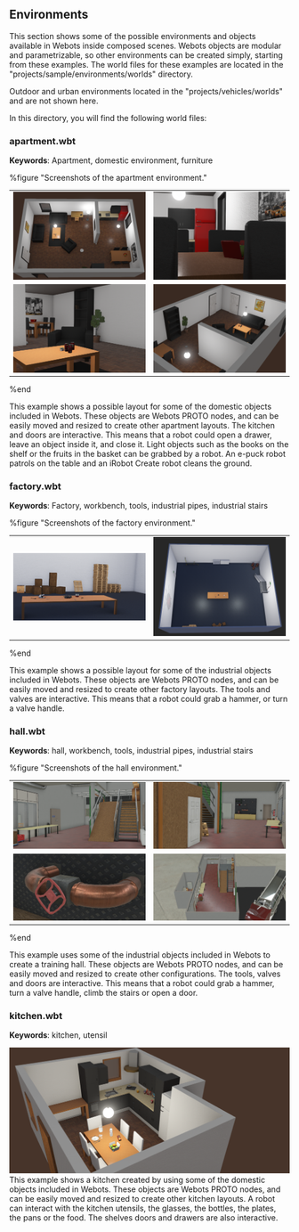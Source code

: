 ## Environments

This section shows some of the possible environments and objects available in Webots inside composed scenes.
Webots objects are modular and parametrizable, so other environments can be created simply, starting from these examples.
The world files for these examples are located in the "projects/sample/environments/worlds" directory.

Outdoor and urban environments located in the "projects/vehicles/worlds" and are not shown here.

In this directory, you will find the following world files:

### apartment.wbt

**Keywords**: Apartment, domestic environment, furniture

%figure "Screenshots of the apartment environment."

|                                                    |                                                    |
|----------------------------------------------------|----------------------------------------------------|
| ![apartment_a.png](images/samples/apartment_a.png) | ![apartment_b.png](images/samples/apartment_b.png) |
| ![apartment_c.png](images/samples/apartment_c.png) | ![apartment_d.png](images/samples/apartment_d.png) |

%end

This example shows a possible layout for some of the domestic objects included in Webots.
These objects are Webots PROTO nodes, and can be easily moved and resized to create other apartment layouts.
The kitchen and doors are interactive.
This means that a robot could open a drawer, leave an object inside it, and close it.
Light objects such as the books on the shelf or the fruits in the basket can be grabbed by a robot.
An e-puck robot patrols on the table and an iRobot Create robot cleans the ground.

### factory.wbt

**Keywords**: Factory, workbench, tools, industrial pipes, industrial stairs

%figure "Screenshots of the factory environment."

|                                                |                                                |
|------------------------------------------------|------------------------------------------------|
| ![factory_a.png](images/samples/factory_a.png) | ![factory_b.png](images/samples/factory_b.png) |

%end

This example shows a possible layout for some of the industrial objects included in Webots.
These objects are Webots PROTO nodes, and can be easily moved and resized to create other factory layouts.
The tools and valves are interactive.
This means that a robot could grab a hammer, or turn a valve handle.

### hall.wbt

**Keywords**: hall, workbench, tools, industrial pipes, industrial stairs

%figure "Screenshots of the hall environment."

|                                          |                                          |
|------------------------------------------|------------------------------------------|
| ![hall_a.png](images/samples/hall_a.png) | ![hall_b.png](images/samples/hall_b.png) |
| ![hall_c.png](images/samples/hall_c.png) | ![hall_d.png](images/samples/hall_d.png) |

%end

This example uses some of the industrial objects included in Webots to create a training hall.
These objects are Webots PROTO nodes, and can be easily moved and resized to create other configurations.
The tools, valves and doors are interactive.
This means that a robot could grab a hammer, turn a valve handle, climb the stairs or open a door.

### kitchen.wbt

**Keywords**: kitchen, utensil

![kitchen.png](images/samples/kitchen.png) This example shows a kitchen created by using some of the domestic objects included in Webots.
These objects are Webots PROTO nodes, and can be easily moved and resized to create other kitchen layouts.
A robot can interact with the kitchen utensils, the glasses, the bottles, the plates, the pans or the food.
The shelves doors and drawers are also interactive.
